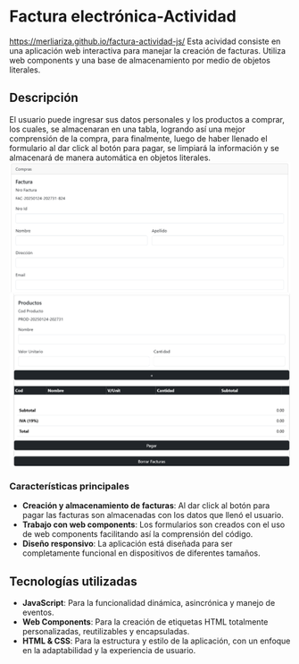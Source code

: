 # Factura electrónica-Actividad
https://merliariza.github.io/factura-actividad-js/
Esta acividad consiste en una aplicación web interactiva para manejar la creación de facturas. Utiliza web components y una base de almacenamiento por medio de objetos literales.
## Descripción
El usuario puede ingresar sus datos personales y los productos a comprar, los cuales, se almacenaran en una tabla, logrando así una mejor comprensión de la compra, para finalmente, luego de haber llenado el formulario al dar click al botón para pagar, se limpiará la información y se almacenará de manera automática en objetos literales.
![alt text](image.png)
![alt text](image-1.png)
### Características principales
- **Creación y almacenamiento de facturas**: Al dar click al botón para pagar las facturas son almacenadas con los datos que llenó el usuario.
- **Trabajo con web components**: Los formularios son creados con el uso de web components facilitando así la comprensión del código.
- **Diseño responsivo**: La aplicación está diseñada para ser completamente funcional en dispositivos de diferentes tamaños.
## Tecnologías utilizadas
- **JavaScript**: Para la funcionalidad dinámica, asincrónica y manejo de eventos.
- **Web Components**: Para la creación de etiquetas HTML totalmente personalizadas, reutilizables y encapsuladas.
- **HTML & CSS**: Para la estructura y estilo de la aplicación, con un enfoque en la adaptabilidad y la experiencia de usuario.